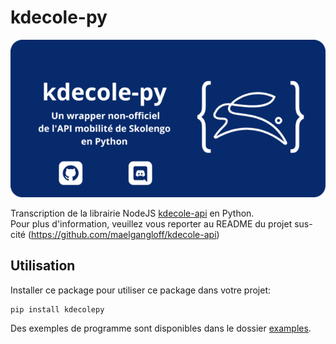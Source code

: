 # kdecole-py

<p align="center">
  <img src="https://github.com/The-Rabbit-Team/.github/blob/master/banners/kdecole-py.png?raw=true" />
</p>

Transcription de la librairie NodeJS [kdecole-api](https://github.com/maelgangloff/kdecole-api) en Python.  
Pour plus d'information, veuillez vous reporter au README du projet sus-cité (https://github.com/maelgangloff/kdecole-api)

## Utilisation
Installer ce package pour utiliser ce package dans votre projet:
```shell
pip install kdecolepy
```
Des exemples de programme sont disponibles dans le dossier [examples](./examples).
